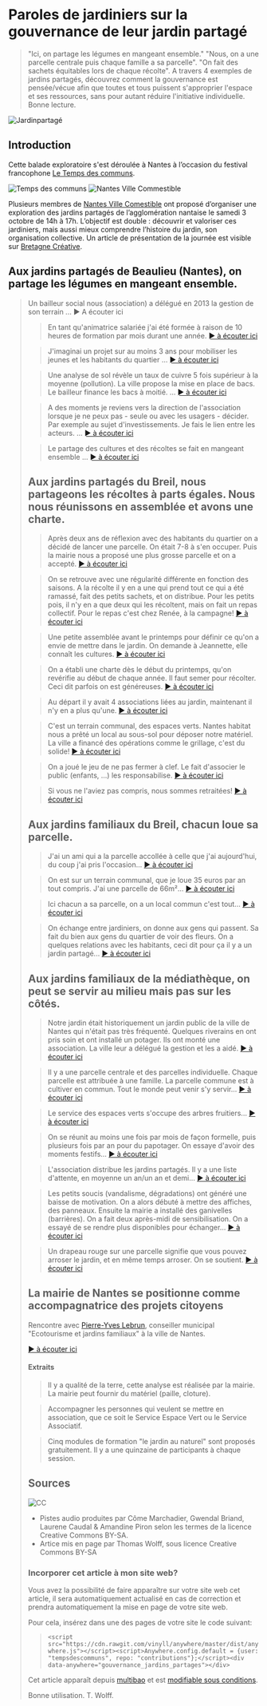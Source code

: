 # Paroles de jardiniers sur la gouvernance de leur jardin partagé

> "Ici, on partage les légumes en mangeant ensemble." "Nous, on a une parcelle centrale puis chaque famille a sa parcelle". "On fait des sachets équitables lors de chaque récolte". A travers 4 exemples de jardins partagés, découvrez comment la gouvernance est pensée/vécue afin que toutes et tous puissent s'approprier l'espace et ses ressources, sans pour autant réduire l'initiative individuelle.
> Bonne lecture.

![Jardinpartagé](https://framapic.org/XDdGzEYBOhSw/w3yQrjSkayx1.jpg)

## Introduction

Cette balade exploratoire s'est déroulée à Nantes à l’occasion du festival francophone [Le Temps des communs](http://tempsdescommuns.org). 

![Temps des communs](http://www.selfcity.be/uploads/3/8/5/1/38514543/4482453.jpg?294)
![Nantes Ville Commestible](http://www.nantesvillecomestible.org/wp-content/uploads/2014/12/logo_nantesvillecomestible-petit.png)

Plusieurs membres de [Nantes Ville Comestible](http://www.nantesvillecomestible.org/) ont proposé d’organiser une exploration des jardins partagés de l’agglomération nantaise le samedi 3 octobre de 14h à 17h. L’objectif est double : découvrir et valoriser ces jardiniers, mais aussi mieux comprendre l’histoire du jardin, son organisation collective. Un article de présentation de la journée est visible sur [Bretagne Créative](http://www.bretagne-creative.net/article733.html). 

## Aux jardins partagés de Beaulieu (Nantes), on partage les légumes en mangeant ensemble.

> Un bailleur social nous (association) a délégué en 2013 la gestion de son terrain ...  ► A écouter ici <object type="application/x-shockwave-flash" data="http://flash-mp3-player.net/medias/player_mp3_maxi.swf" width="90" height="20">
    <param name="movie" value="http://flash-mp3-player.net/medias/player_mp3_maxi.swf" />
    <param name="bgcolor" value="#ffffff" />
    <param name="FlashVars" value="mp3=https%3A//dl.dropboxusercontent.com/content_link/FGFiIIibwdhx4BdY4JcnlafexyUsmwINLt6YDoCHZjjMMFs4FbSnLPKMALNrk3ig/file&amp;width=90&amp;showstop=1&amp;showvolume=1&amp;showslider=0" />
</object>

> En tant qu'animatrice salariée j'ai été formée à raison de 10 heures de formation par mois durant une année. [► à écouter ici](https://www.dropbox.com/s/a2mcmir2kdqm7ec/2-JardinBeaulieu.mp3?dl=0)

> J'imaginai un projet sur au moins 3 ans pour mobiliser les jeunes et les habitants du quartier ... [► à écouter ici](https://www.dropbox.com/s/s87neaid8z9cb24/3-JardinBeaulieu.mp3?dl=0)

> Une analyse de sol révèle un taux de cuivre 5 fois supérieur à la moyenne (pollution). La ville propose la mise en place de bacs. Le bailleur finance les bacs à moitié. ... [► à écouter ici](https://www.dropbox.com/s/a3nei3ay0ob6j6z/4-JardinBeaulieu.mp3?dl=0)

> A des moments je reviens vers la direction de l'association lorsque je ne peux pas - seule ou avec les usagers - décider. Par exemple au sujet d'investissements. Je fais le lien entre les acteurs. ...  [► à écouter ici](https://www.dropbox.com/s/kify4ch8uagisr9/5-JardinBeaulieu.mp3?dl=0)

> Le partage des cultures et des récoltes se fait en mangeant ensemble ... [► à écouter ici](https://www.dropbox.com/s/qhz00iwsezkshu4/6-JardinBeaulieu.mp3?dl=0)

## Aux jardins partagés du Breil, nous partageons les récoltes à parts égales. Nous nous réunissons en assemblée et avons une charte. 

> Après deux ans de réflexion avec des habitants du quartier on a décidé de lancer une parcelle. On était 7-8 à s'en occuper. Puis la mairie nous a proposé une plus grosse parcelle et on a accepté.  [► à écouter ici](https://dl.dropboxusercontent.com/content_link/3YHdZNBRFX9vH86bYMqAeolVqknlVbDXuCBXi4NVYsiRCb4AWqNarmWibdCwIjUL/file)

> On se retrouve avec une régularité différente en fonction des saisons. A la récolte il y en a une qui prend tout ce qui a été ramassé, fait des petits sachets, et on distribue. Pour les petits pois, il n'y en a que deux qui les récoltent, mais on fait un repas collectif. Pour le repas c'est chez Renée, à la campagne!  [► à écouter ici](https://dl.dropboxusercontent.com/content_link/m55jGEb4j8BqI3jBfVxpzSKScwpRqIcfTmpWsvUzL9CQz69eOKYsjKsKVtqL2d4H/file)

> Une petite assemblée avant le printemps pour définir ce qu'on a envie de mettre dans le jardin. On demande à Jeannette, elle connaît les cultures. [► à écouter ici](https://dl.dropboxusercontent.com/content_link/JnmfG2rtWThyJmG4CZvcD4BL52wjNhGBccEez8ONNjVYnM98znE1ewSisNIIfJDI/file)

> On a établi une charte dès le début du printemps, qu'on revérifie au début de chaque année. Il faut semer pour récolter. Ceci dit parfois on est généreuses. [► à écouter ici](https://dl.dropboxusercontent.com/content_link/hgQekhW90i2tivRcbDWslSOil7iBUa71MfG0jT87boMTEsVJb47e8QXbNXioFSK6/file)

> Au départ il y avait 4 associations liées au jardin, maintenant il n'y en a plus qu'une. [► à écouter ici](https://dl.dropboxusercontent.com/content_link/MHVmTJo0s62cwLah3h3SujNkDNSaILOFc1svgCHywlF7wd0vIIzJwU1JisTcQGAG/file)

> C'est un terrain communal, des espaces verts. Nantes habitat nous a prêté un local au sous-sol pour déposer notre matériel. La ville a financé des opérations comme le grillage, c'est du solide! [► à écouter ici](https://dl.dropboxusercontent.com/content_link/ehtOObhtBBMKa8gTCljcn6FEFqX1I6094WH42qBh0a0UKV1DUGiujScGvfYjG9or/file)

> On a joué le jeu de ne pas fermer à clef. Le fait d'associer le public (enfants, ...) les responsabilise. [► à écouter ici](https://dl.dropboxusercontent.com/content_link/vh7ww2CFfg8WcrzyGJb5wVBBwILrJSwo1JyhzW6wmJyl4R2Bf5UhVBolPeQXbD7A/file)

> Si vous ne l'aviez pas compris, nous sommes retraitées! [► à écouter ici](https://dl.dropboxusercontent.com/content_link/gwQQItMsCqZG4EpkWi6Y6btAFWOwpWDdGo1Rn6AYb3fEN0LX4ZdZ3sxMphdAa1BA/file)

## Aux jardins familiaux du Breil, chacun loue sa parcelle.

> J'ai un ami qui a la parcelle accollée à celle que j'ai aujourd'hui, du coup j'ai pris l'occasion... [► à écouter ici](https://dl.dropboxusercontent.com/content_link/RezmQhk9h9x7t1UKDEJZdnEaIckotXAzQ9URt4enZHhoM3pvbfUKoynxXXzPrQxZ/file)

> On est sur un terrain communal, que je loue 35 euros par an tout compris. J'ai une parcelle de 66m²... [► à écouter ici](https://dl.dropboxusercontent.com/content_link/YMPDMrMj9Lv5oYI4IrJJnMV6MXfi8wagE06PiXLlKtzvqUVYSzaSuhnLBcEnYCfJ/file)

> Ici chacun a sa parcelle, on a un local commun c'est tout... [► à écouter ici](https://dl.dropboxusercontent.com/content_link/fYJ4ggEH0dVbioHFv15BBHed9etw8puxKYN9UUBXixDplMw7lKvyzsJG2YWXuPda/file)

> On échange entre jardiniers, on donne aux gens qui passent. Sa fait du bien aux gens du quartier de voir des fleurs. On a quelques relations avec les habitants, ceci dit pour ça il y a un jardin partagé... [► à écouter ici](https://dl.dropboxusercontent.com/content_link/bROCcojsP96U0qkNLZ2F6NBPOVfmRFTvtteZP7PDCPUONyCELb4MKJnV24oFUlKa/file)

## Aux jardins familiaux de la médiathèque, on peut se servir au milieu mais pas sur les côtés. 

> Notre jardin était historiquement un jardin public de la ville de Nantes qui n'était pas très fréquenté. Quelques riverains en ont pris soin et ont installé un potager. Ils ont monté une association. La ville leur a délégué la gestion et les a aidé. [► à écouter ici](https://dl.dropboxusercontent.com/content_link/Je7c5dI6QtRELH3vrEYl2lEPDix4jXVenq9sKGlg4YS3pW7RSi5VtvynzKHzDhJy/file)

> Il y a une parcelle centrale et des parcelles individuelle. Chaque parcelle est attribuée à une famille. La parcelle commune est à cultiver en commun. Tout le monde peut venir s'y servir... [► à écouter ici](https://dl.dropboxusercontent.com/content_link/4Gbks9oR9yJofTkPrbQs7Z9JmZSJ1jQrSSjeB5wXlghySSGwNhGEctLknzusHzts/file)

> Le service des espaces verts s'occupe des arbres fruitiers... [► à écouter ici](https://dl.dropboxusercontent.com/content_link/JwphdqmGHoSXuLpc8s2g0Tz3wJhwGmOQzLUX4TjbQ2LXAyYlCbn2D5OAK8ulBzut/file)

> On se réunit au moins une fois par mois de façon formelle, puis plusieurs fois par an pour du papotager. On essaye d'avoir des moments festifs... [► à écouter ici](https://dl.dropboxusercontent.com/content_link/rpEKbA6MWOLYyRwbaRKn68qSk4JFT47IVGWA8HUMVCSBAFYkm8J4FncZgxb7X3bZ/file)

> L'association distribue les jardins partagés. Il y a une liste d'attente, en moyenne un an/un an et demi... [► à écouter ici](https://dl.dropboxusercontent.com/content_link/elrWRCYqZlrMfwpzUhCiMqBXjlAJ4DZFkmfjQs55GU5mRyuQ8NbUijoCqGjjS7BQ/file)

> Les petits soucis (vandalisme, dégradations) ont généré une baisse de motivation. On a alors débuté à mettre des affiches, des panneaux. Ensuite la mairie a installé des ganivelles (barrières). On a fait deux après-midi de sensibilisation. On a essayé de se rendre plus disponibles pour échanger... [► à écouter ici](https://dl.dropboxusercontent.com/content_link/EzfRHssxwjvPOEtdeGIe1fB3QWDb8YZL7GcO2nFvYavnAYoDzMVnNxAliRCl7vQv/file)

> Un drapeau rouge sur une parcelle signifie que vous pouvez arroser le jardin, et en même temps arroser. On se soutient.
[► à écouter ici](https://dl.dropboxusercontent.com/content_link/M5VwNu5jPZIXTbv9bH6ebMReF70wVluqkVhJtteKS6a3d7FTXeQsBX4bC7Rc3k8d/file)

## La mairie de Nantes se positionne comme accompagnatrice des projets citoyens

Rencontre avec [Pierre-Yves Lebrun](http://www.nantes.fr/home/ville-de-nantes/institution/conseil-municipal/vos-65-elu-e-s/pierre-yves-le-brun.html), conseiller municipal "Ecotourisme et jardins familiaux" à la ville de Nantes. 

[► à écouter ici](https://dl.dropboxusercontent.com/content_link/1ZmOFSxTakU4GujTg7hAp2GRsUm3OcvH71cVVB5UiTiZaptsvEPY8q29OszXz2TE/file)

#### Extraits 

> Il y a qualité de la terre, cette analyse est réalisée par la mairie. La mairie peut fournir du matériel (paille, cloture). 

> Accompagner les personnes qui veulent se mettre en association, que ce soit le Service Espace Vert ou le Service Associatif. 

> Cinq modules de formation "le jardin au naturel" sont proposés gratuitement. Il y a une quinzaine de participants à chaque session. 

## Sources

![CC](http://educoo.org/img/by-sa.png)

* Pistes audio produites par Côme Marchadier, Gwendal Briand, Laurene Caudal & Amandine Piron selon les termes de la licence Creative Commons BY-SA. 
* Artice mis en page par Thomas Wolff, sous licence Creative Commons BY-SA

### Incorporer cet article à mon site web? 

Vous avez la possibilité de faire apparaître sur votre site web cet article, il sera automatiquement actualisé en cas de correction et prendra automatiquement la mise en page de votre site web. 

Pour cela, insérez dans une des pages de votre site le code suivant: 

>`<script src="https://cdn.rawgit.com/vinyll/anywhere/master/dist/anywhere.js"></script><script>Anywhere.config.default = {user: "tempsdescommuns", repo: "contributions"};</script><div data-anywhere="gouvernance_jardins_partages"></div>`

Cet article apparaît depuis [multibao](http://www.multibao.org/tempsdescommuns/contributions/gouvernance_jardins_partages.md) et est [modifiable sous conditions](http://www.multibao.org/multibao/contributions/pages/enrichir_les_ressources_communes_existantes_via_l_editeur.md).

Bonne utilisation. T. Wolff.







